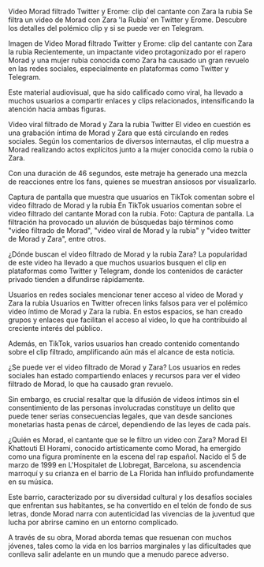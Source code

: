 Video Morad filtrado Twitter y Erome: clip del cantante con Zara la rubia
Se filtra un video de Morad con Zara 'la Rubia' en Twitter y Erome. Descubre los detalles del polémico clip y si se puede ver en Telegram.

Imagen de Video Morad filtrado Twitter y Erome: clip del cantante con Zara la rubia
Recientemente, un impactante video protagonizado por el rapero Morad y una mujer rubia conocida como Zara ha causado un gran revuelo en las redes sociales, especialmente en plataformas como Twitter y Telegram.

Este material audiovisual, que ha sido calificado como viral, ha llevado a muchos usuarios a compartir enlaces y clips relacionados, intensificando la atención hacia ambas figuras.

Video viral filtrado de Morad y Zara la rubia Twitter
El video en cuestión es una grabación íntima de Morad y Zara que está circulando en redes sociales. Según los comentarios de diversos internautas, el clip muestra a Morad realizando actos explícitos junto a la mujer conocida como la rubia o Zara.


Con una duración de 46 segundos, este metraje ha generado una mezcla de reacciones entre los fans, quienes se muestran ansiosos por visualizarlo.

Captura de pantalla que muestra que usuarios en TikTok comentan sobre el video filtrado de Morad y la rubia 
En TikTok usuarios comentan sobre el video filtrado del cantante Morad con la rubia. Foto: Captura de pantalla.
La filtración ha provocado un aluvión de búsquedas bajo términos como "video filtrado de Morad", "video viral de Morad y la rubia" y "video twitter de Morad y Zara", entre otros.

¿Dónde buscan el video filtrado de Morad y la rubia Zara?
La popularidad de este video ha llevado a que muchos usuarios busquen el clip en plataformas como Twitter y Telegram, donde los contenidos de carácter privado tienden a difundirse rápidamente.

Usuarios en redes sociales mencionar tener acceso al video de Morad y Zara la rubia 
Usuarios en Twitter ofrecen links falsos para ver el polémico video íntimo de Morad y Zara la rubia.
En estos espacios, se han creado grupos y enlaces que facilitan el acceso al video, lo que ha contribuido al creciente interés del público.

Además, en TikTok, varios usuarios han creado contenido comentando sobre el clip filtrado, amplificando aún más el alcance de esta noticia.

¿Se puede ver el video filtrado de Morad y Zara?
Los usuarios en redes sociales han estado compartiendo enlaces y recursos para ver el video filtrado de Morad, lo que ha causado gran revuelo.

Sin embargo, es crucial resaltar que la difusión de videos íntimos sin el consentimiento de las personas involucradas constituye un delito que puede tener serias consecuencias legales, que van desde sanciones monetarias hasta penas de cárcel, dependiendo de las leyes de cada país.

¿Quién es Morad, el cantante que se le filtro un video con Zara?
Morad El Khattouti El Horami, conocido artísticamente como Morad, ha emergido como una figura prominente en la escena del rap español. Nacido el 5 de marzo de 1999 en L'Hospitalet de Llobregat, Barcelona, su ascendencia marroquí y su crianza en el barrio de La Florida han influido profundamente en su música.


Este barrio, caracterizado por su diversidad cultural y los desafíos sociales que enfrentan sus habitantes, se ha convertido en el telón de fondo de sus letras, donde Morad narra con autenticidad las vivencias de la juventud que lucha por abrirse camino en un entorno complicado.

A través de su obra, Morad aborda temas que resuenan con muchos jóvenes, tales como la vida en los barrios marginales y las dificultades que conlleva salir adelante en un mundo que a menudo parece adverso.
